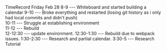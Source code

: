 TimeRecord
Friday Feb 28
8-9 --- Whiteboard and started building a calendar
9-10 --- Broke everything and restarted (losing git history as i only had local commits and didn't push)  
10-11 --- Struggle at establishing environment  
11-12 --- Rebuild  
12-12:30 --- update environment. 
12:30-1:30 --- Rebuild due to webpack issues. 
1:30-2:30 --- Research and partial calendar. 
3:30-5 --- Research Tutorial
